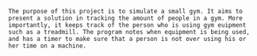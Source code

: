 	The purpose of this project is to simulate a small gym. It aims to present a solution in tracking the amount of people in a gym. More importantly, it keeps track of the person who is using gym euipment such as a treadmill. The program notes when equipment is being used, and has a timer to make sure that a person is not over using his or her time on a machine. 
